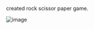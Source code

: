 created rock scissor paper game.

![image](https://github.com/rok0705/rockScissorPaper/assets/5758570/887763cb-0e21-43b1-9847-15d5ad57f927)
